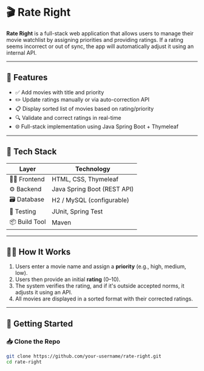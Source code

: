 # 🎬 Rate Right

**Rate Right** is a full-stack web application that allows users to manage their movie watchlist by assigning priorities and providing ratings. If a rating seems incorrect or out of sync, the app will automatically adjust it using an internal API.

---

## 📌 Features

- ✅ Add movies with title and priority
- ✏️ Update ratings manually or via auto-correction API
- 📋 Display sorted list of movies based on rating/priority
- 🔍 Validate and correct ratings in real-time
- 🌐 Full-stack implementation using Java Spring Boot + Thymeleaf

---

## 🧱 Tech Stack

| Layer          | Technology                |
|----------------|---------------------------|
| 👨‍💻 Frontend     | HTML, CSS, Thymeleaf        |
| ⚙️ Backend      | Java Spring Boot (REST API) |
| 🗃️ Database     | H2 / MySQL (configurable)  |
| 🧪 Testing      | JUnit, Spring Test         |
| 📦 Build Tool   | Maven                     |

---

## 🧑‍💻 How It Works

1. Users enter a movie name and assign a **priority** (e.g., high, medium, low).
2. Users then provide an initial **rating** (0–10).
3. The system verifies the rating, and if it's outside accepted norms, it adjusts it using an API.
4. All movies are displayed in a sorted format with their corrected ratings.

---

## 🚀 Getting Started

### 📥 Clone the Repo
```bash
git clone https://github.com/your-username/rate-right.git
cd rate-right
